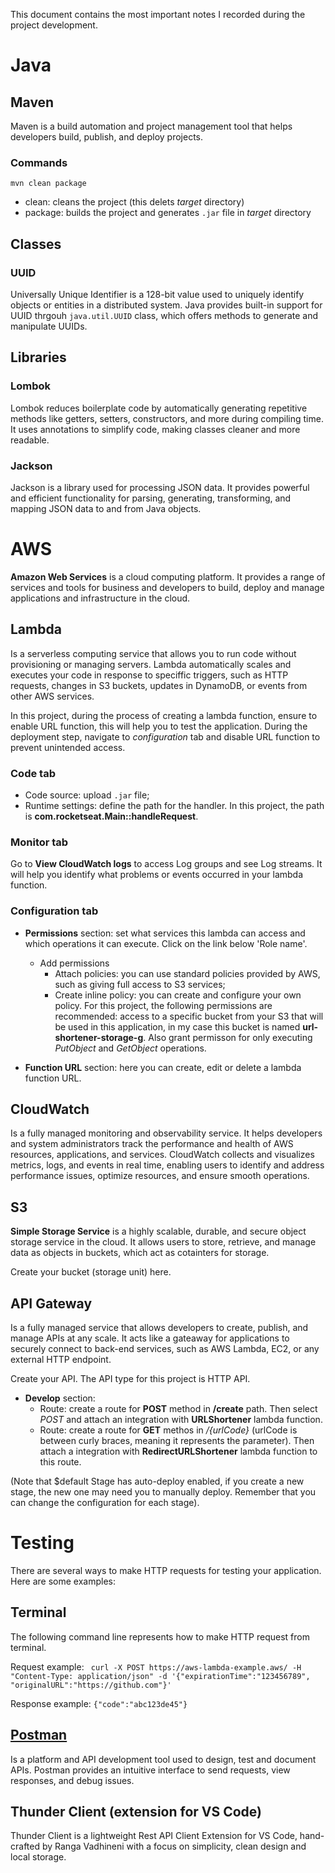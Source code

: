 This document contains the most important notes I recorded during the project development.

# Java

## Maven

Maven is a build automation and project management tool that helps developers build, publish, and deploy projects.

### Commands 

`mvn clean package`

- clean: cleans the project (this delets _target_ directory)
- package: builds the project and generates `.jar` file in _target_ directory

## Classes

### UUID

Universally Unique Identifier is a 128-bit value used to uniquely identify objects or entities in a distributed system. Java provides built-in support for UUID thrgouh `java.util.UUID` class, which offers methods to generate and manipulate UUIDs.

## Libraries

### Lombok

Lombok reduces boilerplate code by automatically generating repetitive methods like getters, setters, constructors, and more during compiling time. It uses annotations to simplify code, making classes cleaner and more readable.

### Jackson

Jackson is a library used for processing JSON data. It provides powerful and efficient functionality for parsing, generating, transforming, and mapping JSON data to and from Java objects.

# AWS

**Amazon Web Services** is a cloud computing platform. It provides a range of services and tools for business and developers to build, deploy and manage applications and infrastructure in the cloud.

## Lambda

Is a serverless computing service that allows you to run code without provisioning or managing servers. Lambda automatically scales and executes your code in response to speciffic triggers, such as HTTP requests, changes in S3 buckets, updates in DynamoDB, or events from other AWS services.

In this project, during the process of creating a lambda function, ensure to enable URL function, this will help you to test the application. During the deployment step, navigate to _configuration_ tab and disable URL function to prevent unintended access.

### Code tab

- Code source: upload `.jar` file;
- Runtime settings: define the path for the handler. In this project, the path is **com.rocketseat.Main::handleRequest**.

### Monitor tab

Go to **View CloudWatch logs** to access Log groups and see Log streams. It will help you identify what problems or events occurred in your lambda function.

### Configuration tab

- **Permissions** section: set what services this lambda can access and which operations it can execute. Click on the link below 'Role name'.
    - Add permissions
        - Attach policies: you can use standard policies provided by AWS, such as giving full access to S3 services;
        - Create inline policy: you can create and configure your own policy. For this project, the following permissions are recommended: access to a specific bucket from your S3 that will be used in this application, in my case this bucket is named **url-shortener-storage-g**. Also grant permisson for only executing _PutObject_ and _GetObject_ operations.

- **Function URL** section: here you can create, edit or delete a lambda function URL.

## CloudWatch

Is a fully managed monitoring and observability service. It helps developers and system administrators track the performance and health of AWS resources, applications, and services. CloudWatch collects and visualizes metrics, logs, and events in real time, enabling users to identify and address performance issues, optimize resources, and ensure smooth operations.

## S3

**Simple Storage Service** is a highly scalable, durable, and secure object storage service in the cloud. It allows users to store, retrieve, and manage data as objects in buckets, which act as cotainters for storage.

Create your bucket (storage unit) here.

## API Gateway

Is a fully managed service that allows developers to create, publish, and manage APIs at any scale. It acts like a gateaway for applications to securely connect to back-end services, such as AWS Lambda, EC2, or any external HTTP endpoint.

Create your API. The API type for this project is HTTP API.

 - **Develop** section:
    - Route: create a route for **POST** method in **/create** path. Then select _POST_ and attach an integration with **URLShortener** lambda function.
    - Route: create a route for **GET** methos in _/{urlCode}_ (urlCode is between curly braces, meaning it represents the parameter). Then attach a integration with **RedirectURLShortener** lambda function to this route.

(Note that $default Stage has auto-deploy enabled, if you create a new stage, the new one may need you to manually deploy. Remember that you can change the configuration for each stage).


# Testing

There are several ways to make HTTP requests for testing your application. Here are some examples:

## Terminal

The following command line represents how to make HTTP request from terminal.

Request example: ` curl -X POST https://aws-lambda-example.aws/ -H "Content-Type: application/json" -d '{"expirationTime":"123456789", "originalURL":"https://github.com"}'`

Response example: `{"code":"abc123de45"}`

## [Postman](https://www.postman.com/downloads/)

Is a platform and API development tool used to design, test and document APIs. Postman provides an intuitive interface to send requests, view responses, and debug issues.

## Thunder Client (extension for VS Code)

Thunder Client is a lightweight Rest API Client Extension for VS Code, hand-crafted by Ranga Vadhineni with a focus on simplicity, clean design and local storage.